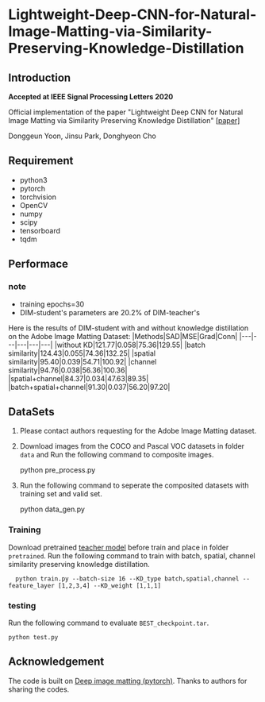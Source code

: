# Lightweight-Deep-CNN-for-Natural-Image-Matting-via-Similarity-Preserving-Knowledge-Distillation
## Introduction
  **Accepted at IEEE Signal Processing Letters 2020**
  
  Official implementation of the paper "Lightweight Deep CNN for Natural Image Matting via Similarity Preserving Knowledge Distillation" [[paper]](https://ieeexplore.ieee.org/document/9269400)
 
 Donggeun Yoon, Jinsu Park, Donghyeon Cho
 
## Requirement
- python3
- pytorch
- torchvision
- OpenCV
- numpy
- scipy
- tensorboard
- tqdm

## Performace
### note
- training epochs=30
- DIM-student's parameters are 20.2% of DIM-teacher's

Here is the results of DIM-student with and without knowledge distillation on the Adobe Image Matting Dataset:
|Methods|SAD|MSE|Grad|Conn|
|---|---|---|---|---|
|without KD|121.77|0.058|75.36|129.55|
|batch similarity|124.43|0.055|74.36|132.25|
|spatial similarity|95.40|0.039|54.71|100.92|
|channel similarity|94.76|0.038|56.36|100.36|
|spatial+channel|84.37|0.034|47.63|89.35|
|batch+spatial+channel|91.30|0.037|56.20|97.20|

## DataSets
1. Please contact authors requesting for the Adobe Image Matting dataset.
2. Download images from the COCO and Pascal VOC datasets in folder `data` and Run the following command to composite images.  

      python pre_process.py
      
3. Run the following command to seperate the composited datasets with training set and valid set.

      python data_gen.py

### Training
Download pretrained [teacher model](https://github.com/foamliu/Deep-Image-Matting-PyTorch) before train and place in folder `pretrained`.
Run the following command to train with batch, spatial, channel similarity preserving knowledge distillation.

      python train.py --batch-size 16 --KD_type batch,spatial,channel --feature_layer [1,2,3,4] --KD_weight [1,1,1]
  
### testing
Run the following command to evaluate `BEST_checkpoint.tar`.

    python test.py
    
    
## Acknowledgement
The code is built on [Deep image matting (pytorch)](https://github.com/foamliu/Deep-Image-Matting-PyTorch). Thanks to authors for sharing the codes.
